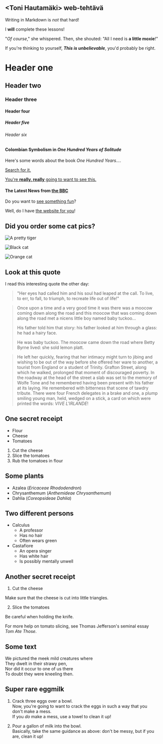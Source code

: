 ## <Toni Hautamäki> web-tehtävä

<!--Harjoittelen samalla kommentointia markdownilla-->


<!--First words-->
Writing in Markdown is _not_ that hard!


I **will** complete these lessons!


"_Of course_," she whispered. Then, she shouted: "All I need is **a little moxie**!"


If you're thinking to yourself, **_This is unbelievable_**, you'd probably be right.



<!--Testing headers-->
# Header one
## Header two
### Header three
#### Header four
##### Header five
###### Header six


<!--Next topic-->
#### Colombian Symbolism in _One Hundred Years of Solitude_


Here's some words about the book _One Hundred Years..._.


[Search for it.](www.google.com)


[You're **really, really** going to want to see this.](www.dailykitten.com)


<!--News-->
#### The Latest News from [the BBC](www.bbc.com/news)


Do you want to [see something fun](www.zombo.com)?

Well, do I have [the website for you](www.stumbleupon.com)!


<!--Pictures-->
## Did you order some cat pics?


![A pretty tiger](https://upload.wikimedia.org/wikipedia/commons/5/56/Tiger.50.jpg)


![Black cat][Black]

![Orange cat][Orange]

[Black]: https://upload.wikimedia.org/wikipedia/commons/a/a3/81_INF_DIV_SSI.jpg

[Orange]: http://icons.iconarchive.com/icons/google/noto-emoji-animals-nature/256/22221-cat-icon.png


<!--Quote-->
## Look at this quote


I read this interesting quote the other day:

>"Her eyes had called him and his soul had leaped at the call. To live, to err, to fall, to triumph, to recreate life out of life!"



>Once upon a time and a very good time it was there was a moocow coming down along the road and this moocow that was coming down along the road met a nicens little boy named baby tuckoo...
>
>His father told him that story: his father looked at him through a glass: he had a hairy face.
>
>He was baby tuckoo. The moocow came down the road where Betty Byrne lived: she sold lemon platt.


>He left her quickly, fearing that her intimacy might turn to jibing and wishing to be out of the way before she offered her ware to another, a tourist from England or a student of Trinity. Grafton Street, along which he walked, prolonged that moment of discouraged poverty. In the roadway at the head of the street a slab was set to the memory of Wolfe Tone and he remembered having been present with his father at its laying. He remembered with bitterness that scene of tawdry tribute. There were four French delegates in a brake and one, a plump smiling young man, held, wedged on a stick, a card on which were printed the words: _VIVE L'IRLANDE_!


<!--Receipt no.1-->
## One secret receipt


* Flour
* Cheese
* Tomatoes


1. Cut the cheese
2. Slice the tomatoes
3. Rub the tomatoes in flour


<!--Plant section-->
## Some plants


* Azalea (_Ericaceae Rhododendron_)
* Chrysanthemum (_Anthemideae Chrysanthemum_)
* Dahlia (_Coreopsideae Dahlia_)


<!--Three facts of two persons-->
## Two different persons


* Calculus
  * A professor
  * Has no hair
  * Often wears green
* Castafiore
  * An opera singer
  * Has white hair
  * Is possibly mentally unwell


<!--Receipt no.2-->
## Another secret receipt


 1. Cut the cheese
  
 Make sure that the cheese is cut into little triangles.

2. Slice the tomatoes

 Be careful when holding the knife.

 For more help on tomato slicing, see Thomas Jefferson's seminal essay _Tom Ate Those_.


<!--Text-->
## Some text


 We pictured the meek mild creatures where  
They dwelt in their strawy pen,  
Nor did it occur to one of us there  
To doubt they were kneeling then.


<!--Receipt no.3-->
## Super rare eggmilk


1. Crack three eggs over a bowl.  
Now, you're going to want to crack the eggs in such a way that you don't make a mess.  
If you _do_ make a mess, use a towel to clean it up!

2. Pour a gallon of milk into the bowl.  
Basically, take the same guidance as above: don't be messy, but if you are, clean it up!